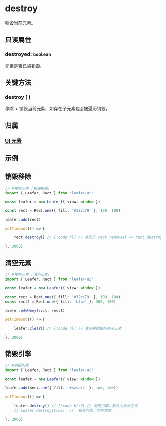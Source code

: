 # destroy

销毁当前元素。

## 只读属性

### destroyed: `boolean`

元素是否已被销毁。

## 关键方法

### destroy ( )

移除 + 销毁当前元素，如存在子元素也会被遍历销毁。

## 归属

### [UI 元素](/reference/display/UI.md)

## 示例

## 销毁移除

```ts
// #移除元素 [销毁移除]
import { Leafer, Rect } from 'leafer-ui'

const leafer = new Leafer({ view: window })

const rect = Rect.one({ fill: '#32cd79' }, 100, 100)

leafer.add(rect)

setTimeout(() => {

    rect.destroy() // [!code hl] // 等同于 rect.remove() => rect.destroy()

}, 2000)

```

## 清空元素

```ts
// #移除元素 [清空元素]
import { Leafer, Rect } from 'leafer-ui'

const leafer = new Leafer({ view: window })

const rect = Rect.one({ fill: '#32cd79' }, 100, 100)
const rect2 = Rect.one({ fill: 'blue' }, 300, 100)

leafer.addMany(rect, rect2)

setTimeout(() => {

    leafer.clear() // [!code hl] // 清空并销毁所有子元素

}, 2000)

```

## 销毁引擎

```ts
// #销毁引擎
import { Leafer, Rect } from 'leafer-ui'

const leafer = new Leafer({ view: window })

leafer.add(Rect.one({ fill: '#32cd79' }, 100, 100))

setTimeout(() => {

    leafer.destroy() // [!code hl:2] // 销毁引擎，默认为异步方式
    // leafer.destroy(true)  //  销毁引擎，同步方式

}, 2000)

```
